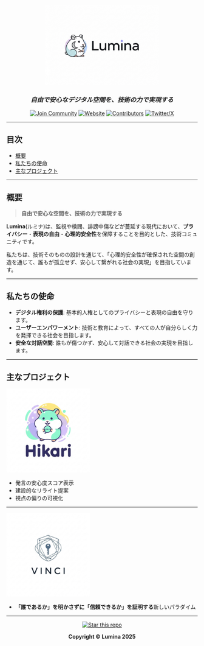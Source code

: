 <div align="center">

<img src="resource/lumina.png" alt="Decorative image" class="hero-decorative-image" width="300">

### *自由で安心なデジタル空間を、技術の力で実現する*

[![Join Community](https://img.shields.io/badge/Join-Community-7289DA?style=for-the-badge&logo=discord&logoColor=white)](https://discord.gg/y9TURVfVyb)
[![Website](https://img.shields.io/badge/Website-4285F4?style=for-the-badge&logo=google-chrome&logoColor=white)](https://lumina-group.github.io/Lumina/)
[![Contributors](https://img.shields.io/badge/Contributors-Welcome-orange?style=for-the-badge)](CONTRIBUTING.md)
[![Twitter/X](https://img.shields.io/badge/Twitter-1DA1F2?style=for-the-badge&logo=twitter&logoColor=white)](https://x.com/w85235)

</div>

---

## 目次

- [概要](#概要)
- [私たちの使命](#私たちの使命)
- [主なプロジェクト](#主なプロジェクト)

---

##  概要

> **自由で安心な空間を、技術の力で実現する**

**Lumina**(ルミナ)は、監視や検閲、誹謗中傷などが蔓延する現代において、**プライバシー**・**表現の自由**・**心理的安全性**を保障することを目的とした、技術コミュニティです。

 私たちは、技術そのものの設計を通じて、「心理的安全性が確保された空間の創造を通じて、誰もが孤立せず、安心して繋がれる社会の実現」を目指しています。

---

## 私たちの使命

- **デジタル権利の保護**: 基本的人権としてのプライバシーと表現の自由を守ります。
- **ユーザーエンパワーメント**: 技術と教育によって、すべての人が自分らしく力を発揮できる社会を目指します。
- **安全な対話空間**: 誰もが傷つかず、安心して対話できる社会の実現を目指します。

---

## 主なプロジェクト

<img src="resource/Hikari.PNG" alt="Hikariロゴ" width="220" />

- 発言の安心度スコア表示
- 建設的なリライト提案
- 視点の偏りの可視化
---
<img src="resource/vinci.png" alt="Vinciロゴ" width="220" />

- **「誰であるか」を明かさずに「信頼できるか」を証明する**新しいパラダイム
---

<div align="center">

[![Star this repo](https://img.shields.io/github/stars/lumina-group/Lumina?style=social)](https://github.com/lumina-group/Lumina)

**Copyright © Lumina 2025**

</div>

